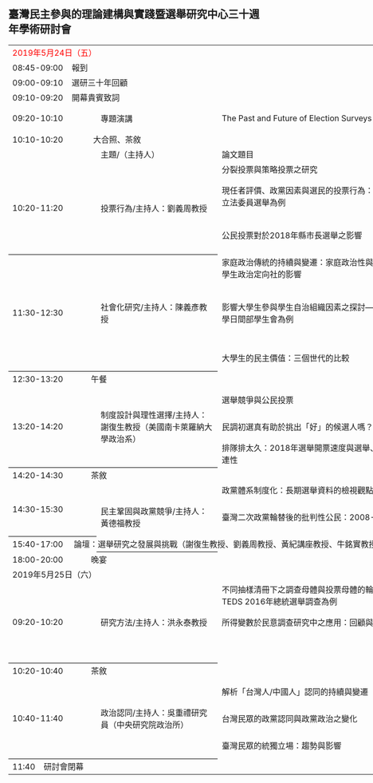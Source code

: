 ## 臺灣民主參與的理論建構與實踐暨選舉研究中心三十週年學術研討會


<table border=0 cellpadding=0 cellspacing=0 width=1102 style='border-collapse:
 collapse;table-layout:fixed;width:1102pt'>
 <col width=144 style='mso-width-source:userset;mso-width-alt:6144;width:144pt'>
 <col width=213 style='mso-width-source:userset;mso-width-alt:9088;width:173pt'>
 <col width=384 style='mso-width-source:userset;mso-width-alt:16384;width:384pt'>
 <col width=258 style='mso-width-source:userset;mso-width-alt:11861;width:258pt'>
 <col width=163 style='mso-width-source:userset;mso-width-alt:3541;width:163pt'>
 <tr height=16 style='mso-height-source:userset;height:16.0pt'>
  <td colspan=5 height=16 class=xl70 width=1102 style='border-right:1.0pt solid black;
  height:16.0pt;width:1102pt'> <span style="color:red;"><font class="font6">2019</font><font class="font5">年</font><font
  class="font6">5</font><font class="font5">月</font><font class="font6">24</font><font
  class="font5">日（五）</font></span></td>
 </tr>
  <tr height=17 style='height:17.0pt'>
  <td colspan=5 height=17 class=xl77 width=1102 style='border-right:1.0pt solid black;
  height:17.0pt;width:1102pt'><span lang=EN-US>08:45-09:00<span
  style='mso-spacerun:yes'>&nbsp;&nbsp;&nbsp; </span><font class="font5">報到</font></span></td>
 </tr>
 <tr height=17 style='height:17.0pt'>
  <td colspan=5 height=17 class=xl77 width=1102 style='border-right:1.0pt solid black;
  height:17.0pt;width:1102pt'><span lang=EN-US>09:00-09:10<span
  style='mso-spacerun:yes'>&nbsp;&nbsp;&nbsp; </span><font class="font5">選研三十年回顧</font></span></td>
 </tr>
 <tr height=17 style='height:17.0pt'>
  <td colspan=5 height=17 class=xl77 width=1102 style='border-right:1.0pt solid black;
  height:17.0pt;width:1102pt'><span lang=EN-US>09:10-09:20<span
  style='mso-spacerun:yes'>&nbsp;&nbsp;&nbsp; </span><font class="font5">開幕貴賓致詞</font></span></td>
 </tr>

 <tr height=17 style='height:17.0pt'>
  <td height=17 class=xl65 width=144 style='height:17.0pt;width:144pt'><span
  lang=EN-US></span>09:20-10:10</td>
  <td class=xl66 width=173 style='width:173pt'>專題演講<font class="font6"></font><font
  class="font5"></font></td>
  <td class=xl66 width=384 style='width:384pt'>The Past and Future of Election Surveys</td>
  <td class=xl66 width=401 style='width:401pt'>Robert Shapiro講座教授</td>
  <td class=xl66 width=0 style='width:0pt'>美國哥倫比亞大學政治系</td>
 </tr>

 
 <tr height=17 style='height:17.0pt'>
  <td colspan=5 height=17 class=xl77 width=1102 style='border-right:1.0pt solid black;
  height:17.0pt;width:1102pt'><span lang=EN-US>10:10-10:20<span
  style='mso-spacerun:yes'>&nbsp;&nbsp;&nbsp;&nbsp;&nbsp;&nbsp;&nbsp;&nbsp;&nbsp;&nbsp;&nbsp;&nbsp;&nbsp;
  </span><font class="font5">大合照、茶敘</font></span></td>
 </tr>
 <tr height=17 style='height:17.0pt'>
  <td height=17 class=xl65 width=144 style='height:17.0pt;width:144pt'><span
  lang=EN-US>　</span></td>
  <td class=xl66 width=173 style='width:173pt'>主題<font class="font6">/</font><font
  class="font5">（主持人）</font></td>
  <td class=xl66 width=384 style='width:384pt'>論文題目</td>
  <td class=xl66 width=258 style='width:258pt'>發表人</td>
  <td class=xl66 width=143 style='width:143pt'>評論人</td>
 </tr>
  <tr height=16 style='height:16.0pt'>
  <td rowspan=3 height=49 class=xl76 width=144 style='border-bottom:1.0pt solid black;
  height:49.0pt;border-top:none;width:144pt'><span lang=EN-US>10:20-11:20</span></td>
  <td rowspan=3 class=xl73 width=173 style='border-bottom:1.0pt solid black;
  border-top:none;width:213pt'>投票行為<font class="font6">/</font><font
  class="font5">主持人：劉義周教授</font></td>
  <td class=xl69 width=384 style='width:384pt'>分裂投票與策略投票之研究</td>
  <td class=xl69 width=258 style='width:258pt'>黃紀講座教授<font class="font6">（政治大學政治學系暨選舉研究中心）</font></td>
  <td class=xl69 width=143 style='width:143pt'>劉義周教授 </td>
 </tr>
 <tr height=16 style='height:16.0pt'>
  <td height=16 class=xl69 width=384 style='height:16.0pt;width:384pt'>現任者評價、政黨因素與選民的投票行為：以2016年區域立法委員選舉為例</td>
  <td class=xl69 width=278 style='width:278pt'>盛杏湲教授<font class="font6">（政治大學政治學系）、黃士豪博士後研究員<font class="font6">（政治大學政治學系）</font></td>
  <td class=xl69 width=123 style='width:83pt'>王德育教授（美國伊利諾州立大學政治與政府系） </td>
 </tr>
 <tr height=17 style='height:17.0pt'>
  <td height=17 class=xl66 width=384 style='height:17.0pt;width:384pt'>公民投票對於2018年縣市長選舉之影響</td>
  <td class=xl66 width=278 style='width:278pt'>王靖興助理教授<font class="font6">（成功大學政治學系）</font>、蔡佳泓研究員<font class="font6">（政治大學選舉研究中心暨東亞所）</font></td>
  <td class=xl66 width=123 style='width:83pt'> 王德育教授（美國伊利諾州立大學政治與政府系）</td>
 </tr>
 <tr height=16 style='height:16.0pt'>
  <td rowspan=3 height=49 class=xl76 width=144 style='border-bottom:1.0pt solid black;
  height:49.0pt;border-top:none;width:144pt'><span lang=EN-US>11:30-12:30</span></td>
  <td rowspan=3 class=xl73 width=213 style='border-bottom:1.0pt solid black;
  border-top:none;width:173pt'>社會化研究<font class="font6">/</font><font
  class="font5">主持人：陳義彥教授</font></td>
  <td class=xl69 width=384 style='width:384pt'>家庭政治傳統的持續與變遷：家庭政治性與親子關係對大學生政治定向社的影響</td>
  <td class=xl69 width=278 style='width:278pt'>陳陸輝研究員（政治大學選舉研究中心暨政治學系）、
楊貴（政治大學政治學系）<font class="font6"> </font></td>
  <td class=xl69 width=123 style='width:83pt'>陳義彥教授 </td>
 </tr>
 <tr height=16 style='height:16.0pt'>
  <td height=16 class=xl69 width=384 style='height:16.0pt;width:384pt'>影響大學生參與學生自治組織因素之探討—以國立臺北大學日間部學生會為例 </td>
  <td class=xl69 width=278 style='width:278pt'><font class="font6">張繼中（臺北大學公共行政暨政策學系大四生）、郭倢如（臺北大學公共行政暨政策學系大四生）、謝忠賢（臺北大學公共行政暨政策學系大四生）、王騰緯（臺北大學公共行政暨政策學系學士）、黃善羚（臺北大學公共行政暨政策學系大四生）、劉嘉薇教授（臺北大學公共行政暨政策學系）</font></td>
  <td class=xl69 width=83 style='width:83pt'>黃秀端教授（東吳大學政治系） </td>
 </tr>
 <tr height=17 style='height:17.0pt'>
  <td height=17 class=xl66 width=384 style='height:17.0pt;width:384pt'> 大學生的民主價值：三個世代的比較</td>
  <td class=xl66 width=278 style='width:278pt'>陳光輝副教授(中正大學政治學系)</font></td>
  <td class=xl66 width=83 style='width:83pt'>黃秀端教授（東吳大學政治系） </td>
 </tr>
  
 <tr height=17 style='height:17.0pt'>
  <td colspan=5 height=17 class=xl77 width=1102 style='border-right:1.0pt solid black;
  height:17.0pt;width:1102pt'><span lang=EN-US>12:30-13:20<span
  style='mso-spacerun:yes'>&nbsp;&nbsp;&nbsp;&nbsp;&nbsp;&nbsp;&nbsp;&nbsp;&nbsp;&nbsp;&nbsp;&nbsp;
  </span><font class="font5">午餐</font></span></td>
 </tr>

 
 <tr height=16 style='height:16.0pt'>
  <td rowspan=3 height=49 class=xl76 width=144 style='border-bottom:1.0pt solid black;
  height:49.0pt;border-top:none;width:144pt'><span lang=EN-US>13:20-14:20</span></td>
  <td rowspan=3 class=xl73 width=213 style='border-bottom:1.0pt solid black;
  border-top:none;width:213pt'>制度設計與理性選擇<font class="font6">/</font><font
  class="font5">主持人：謝復生教授（美國南卡萊羅納大學政治系）</font></td>
  <td class=xl69 width=384 style='width:384pt'>選舉競爭與公民投票</td>
  <td class=xl69 width=278 style='width:278pt'>蔡佳泓研究員<font class="font6">（政治大學選舉研究中心暨東亞所）</font></td>
  <td class=xl69 width=83 style='width:83pt'>謝復生教授（美國南卡萊羅納大學政治系）</td>
 </tr>
 <tr height=16 style='height:16.0pt'>
  <td height=16 class=xl69 width=384 style='height:16.0pt;width:384pt'>民調初選真有助於挑出「好」的候選人嗎？</td>
  <td class=xl69 width=278 style='width:278pt'>俞振華副研究員<font class="font6">（政治大學選舉研究中心暨政治學系）</font></td>
  <td class=xl69 width=83 style='width:83pt'>牛銘實教授（美國杜克大學政治系）</td>
 </tr>
 <tr height=17 style='height:17.0pt'>
  <td height=17 class=xl66 width=384 style='height:17.0pt;width:384pt'>排隊排太久：2018年選舉開票速度與選舉、公投結果的關連性 </td>
  <td class=xl66 width=278 style='width:278pt'>鮑彤副研究員<font class="font6">（中研院政治所暨政治大學選舉研究中心）</font></td>
  <td class=xl66 width=83 style='width:83pt'>牛銘實教授（美國杜克大學政治系）</td>
 </tr>
 <tr height=17 style='height:17.0pt'>
  <td colspan=5 height=17 class=xl77 width=1102 style='border-right:1.0pt solid black;
  height:17.0pt;width:1102pt'><span lang=EN-US>14:20-14:30<span
  style='mso-spacerun:yes'>&nbsp;&nbsp;&nbsp;&nbsp;&nbsp;&nbsp;&nbsp;&nbsp;&nbsp;&nbsp;&nbsp;&nbsp;
  </span><font class="font5">茶敘</font></span></td>
 </tr>
 
 <tr height=16 style='height:16.0pt'>
  <td rowspan=2 height=49 class=xl76 width=144 style='border-bottom:1.0pt solid black;
  height:49.0pt;border-top:none;width:144pt'><span lang=EN-US>14:30-15:30</span></td>
  <td rowspan=3 class=xl73 width=213 style='border-bottom:1.0pt solid black;
  border-top:none;width:213pt'>民主鞏固與政黨競爭<font class="font6">/</font><font
  class="font5">主持人：黃德福教授</font></td>
  <td class=xl69 width=384 style='width:384pt'>政黨體系制度化：長期選舉資料的檢視觀點</td>
  <td class=xl69 width=278 style='width:278pt'>游清鑫研究員<font class="font6">（政治大學選舉研究中心暨國發所）</font></td>
  <td class=xl69 width=83 style='width:83pt'>黃德福教授</td>
 </tr>
 
 <tr height=17 style='height:17.0pt'>
  <td height=17 class=xl66 width=384 style='height:17.0pt;width:384pt'>臺灣二次政黨輪替後的批判性公民：2008-2016</td>
  <td class=xl66 width=278 style='width:278pt'>黃信豪教授（師範大學公民教育與活動領導學系）</td>
  <td class=xl66 width=83 style='width:83pt'>陳永福教授（紐西蘭坎特伯里大學政治與國際關係系）</td>
 </tr>
 
  
  <tr height=17 style='height:17.0pt'>
  <td colspan=6 height=15 class=xl77 width=1112 style='border-right:0.0pt;
  height:15.0pt;width:1112pt'><span lang=EN-US>15:40-17:00<span
  style='mso-spacerun:yes'>&nbsp;&nbsp;&nbsp;&nbsp;
  </span><font class="font1"> 論壇：選舉研究之發展與挑戰（謝復生教授、劉義周教授、黃紀講座教授、牛銘實教授、洪永泰教授）</font></span></td>
 </tr>

  <tr height=17 style='height:17.0pt'>
  <td colspan=5 height=17 class=xl77 width=1102 style='border-right:1.0pt solid black;
  height:17.0pt;width:1102pt'><span lang=EN-US>18:00-20:00<span
  style='mso-spacerun:yes'>&nbsp;&nbsp;&nbsp;&nbsp;&nbsp;&nbsp;&nbsp;&nbsp;&nbsp;&nbsp;&nbsp;&nbsp;
  </span><font class="font5">晚宴</font></span></td>
 </tr>
 
 <tr height=16 style='mso-height-source:userset;height:16.0pt'>
  <td colspan=5 height=16 class=xl70 width=1102 style='border-right:1.0pt solid black;
  height:16.0pt;width:1102pt'><font class="font6">2019</font><font class="font5">年</font><font
  class="font6">5</font><font class="font5">月</font><font class="font6">25</font><font
  class="font5">日（六）</font></td>
 </tr>
 
 <tr height=32 style='height:32.0pt'>
  <td rowspan=3 height=65 class=xl76 width=144 style='border-bottom:1.0pt solid black;
  height:65.0pt;border-top:none;width:144pt'><span lang=EN-US>09:20-10:20</span></td>
  <td rowspan=3 class=xl73 width=213 style='border-bottom:1.0pt solid black;
  border-top:none;width:213pt'>研究方法<font class="font6">/</font><font
  class="font5">主持人：洪永泰教授</font></td>
 <td height=16 class=xl69 width=384 style='height:16.0pt;width:384pt'>不同抽樣清冊下之調查母體與投票母體的輪廓分析
—以TEDS 2016年總統選舉調查為例</td>
  <td class=xl69 width=278 style='width:278pt'>莊文忠教授（世新大學行政管理學系）</td>
  <td class=xl69 width=83 style='width:83pt'>洪永泰教授</td>
 </tr>
 <tr height=16 style='height:16.0pt'>
  <td class=xl69 width=384 style='width:384pt'>所得變數於民意調查研究中之應用：回顧與前瞻</td>
 <td class=xl69 width=278 style='width:278pt'>蔡宗漢副教授（政治大學政治學系與選舉研究中心）、蔡奇霖博士後研究員（政治大學政治學系）</td>
  <td class=xl69 width=83 style='width:83pt'>劉正山教授（中山大學政治所）</td>
  </tr>
 <tr height=17 style='height:17.0pt'>
  <td height=17 class=xl66 width=384 style='height:17.0pt;width:384pt'政治競選對黨性極化的影響：2018年地方選舉的定群追蹤分析</td>
  <td class=xl66 width=278 style='width:278pt'>蕭怡靖副教授（淡江大學公共行政學系）</td>
  <td class=xl66 width=83 style='width:83pt'>劉正山教授（中山大學政治所）</td>
 </tr>
<tr height=17 style='height:17.0pt'>
  <td colspan=5 height=17 class=xl77 width=1102 style='border-right:1.0pt solid black;
  height:17.0pt;width:1102pt'><span lang=EN-US>10:20-10:40<span
  style='mso-spacerun:yes'>&nbsp;&nbsp;&nbsp;&nbsp;&nbsp;&nbsp;&nbsp;&nbsp;&nbsp;&nbsp;&nbsp;&nbsp;
  </span><font class="font5">茶敘</font></span></td>
 </tr>
 
 <tr height=16 style='height:16.0pt'>
  <td rowspan=3 height=49 class=xl76 width=144 style='border-bottom:1.0pt solid black;
  height:49.0pt;border-top:none;width:144pt'><span lang=EN-US>10:40-11:40</span></td>
  <td rowspan=3 class=xl73 width=213 style='border-bottom:1.0pt solid black;
  border-top:none;width:213pt'>政治認同<font class="font6">/</font><font
  class="font5">主持人：吳重禮研究員（中央研究院政治所）</font></td>
  <td class=xl69 width=384 style='width:384pt'>解析「台灣人/中國人」認同的持續與變遷</td>
  <td class=xl69 width=278 style='width:278pt'>鄭夙芬研究員<font class="font6">（政治大學選舉研究中心）</font></td>
  <td class=xl69 width=83 style='width:83pt'>吳重禮研究員（中央研究院政治所）</td>
 </tr>
 
 <tr height=16 style='height:16.0pt'>
  <td height=16 class=xl69 width=384 style='height:16.0pt;width:384pt'>台灣民眾的政黨認同與政黨政治之變化</td>
  <td class=xl69 width=278 style='width:278pt'>林瓊珠副教授（東吳大學政治系）</td>
  <td class=xl69 width=83 style='width:83pt'>林聰吉教授（淡江大學公共行政學系）</td>
 </tr>
 <tr height=17 style='height:17.0pt'>
  <td height=17 class=xl66 width=384 style='height:17.0pt;width:384pt'> 臺灣民眾的統獨立場：趨勢與影響</td>
  <td class=xl66 width=278 style='width:278pt'>周應龍助理教授<font class="font6">（淡江大學全球政治經濟學系）</font></td>
  <td class=xl66 width=83 style='width:83pt'> 林聰吉教授（淡江大學公共行政學系）</td>
 </tr>

  <tr height=17 style='height:17.0pt'>
  <td colspan=5 height=17 class=xl77 width=1102 style='border-right:1.0pt solid black;
  height:17.0pt;width:1102pt'><span lang=EN-US>11:40<span
  style='mso-spacerun:yes'>&nbsp;&nbsp;&nbsp; </span><font class="font5">研討會閉幕</font></span></td>
 </tr>
</table>


